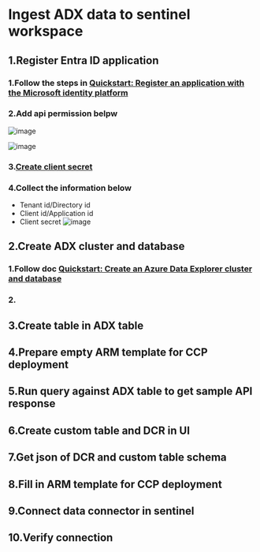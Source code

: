 # Ingest ADX data to sentinel workspace

## 1.Register Entra ID application
### 1.Follow the steps in [Quickstart: Register an application with the Microsoft identity platform](https://learn.microsoft.com/en-us/entra/identity-platform/quickstart-register-app?tabs=certificate)

### 2.Add api permission belpw
![image](https://github.com/user-attachments/assets/24460f3a-3fee-4baa-a9b8-8c3c93456884)

![image](https://github.com/user-attachments/assets/1d2d5fc1-5f3b-409b-9c53-c59fa5362fdd)

### 3.[Create client secret](https://learn.microsoft.com/en-us/entra/identity-platform/howto-create-service-principal-portal#option-3-create-a-new-client-secret)

### 4.Collect the information below
* Tenant id/Directory id
* Client id/Application id
* Client secret
![image](https://github.com/user-attachments/assets/296e1a19-e98c-4182-8410-d8da2cbb7390)


## 2.Create ADX cluster and database
### 1.Follow doc [Quickstart: Create an Azure Data Explorer cluster and database](https://learn.microsoft.com/en-us/azure/data-explorer/create-cluster-and-database?tabs=free)

### 2.


## 3.Create table in ADX table



## 4.Prepare empty ARM template for CCP deployment


## 5.Run query against ADX table to get sample API response

## 6.Create custom table and DCR in UI


## 7.Get json of DCR and custom table schema


## 8.Fill in ARM template for CCP deployment

## 9.Connect data connector in sentinel

## 10.Verify connection
